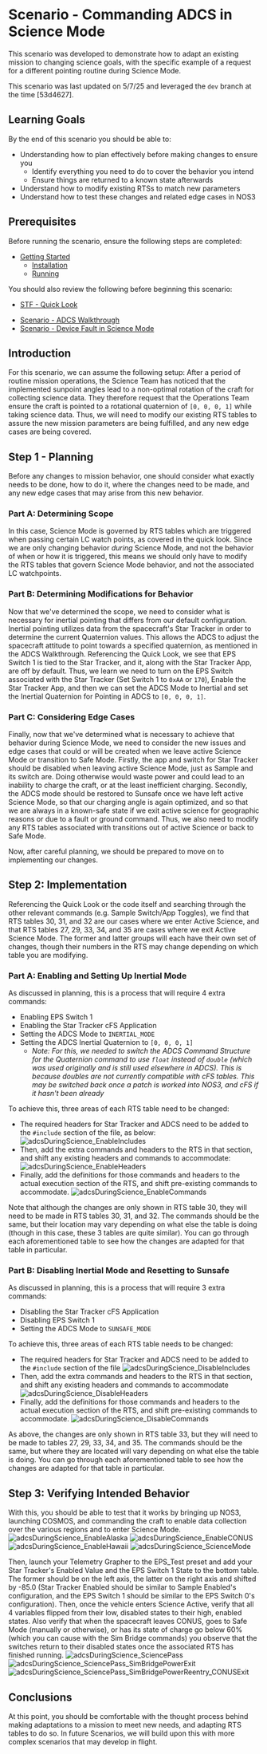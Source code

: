 # Scenario - Commanding ADCS in Science Mode

This scenario was developed to demonstrate how to adapt an existing mission to changing science goals, with the specific example of a request for a different pointing routine during Science Mode.

This scenario was last updated on 5/7/25 and leveraged the `dev` branch at the time [53d4627].

## Learning Goals
By the end of this scenario you should be able to:
- Understanding how to plan effectively before making changes to ensure you 
    - Identify everything you need to do to cover the behavior you intend 
    - Ensure things are returned to a known state afterwards
- Understand how to modify existing RTSs to match new parameters
- Understand how to test these changes and related edge cases in NOS3

## Prerequisites
Before running the scenario, ensure the following steps are completed:

* [Getting Started](./Getting_Started.md)
  * [Installation](./Getting_Started.md#installation)
  * [Running](./Getting_Started.md#running)

You should also review the following before beginning this scenario:
- [STF - Quick Look](./STF_QuickLook.md)
* [Scenario - ADCS Walkthrough](./Scenario_ADCS_Walkthrough.md)
* [Scenario - Device Fault in Science Mode](./Scenario_Fault_Science.md)

## Introduction
For this scenario, we can assume the following setup: 
After a period of routine mission operations, the Science Team has noticed that the implemented sunpoint angles lead to a non-optimal rotation of the craft for 
collecting science data. They therefore request that the Operations Team ensure the craft is pointed to a rotational quaternion of `[0, 0, 0, 1]` while taking science data. Thus, we will need to modify our existing RTS tables 
to assure the new mission parameters are being fulfilled, and any new edge cases are being covered.

## Step 1 - Planning
Before any changes to mission behavior, one should consider what exactly needs to be done, how to do it, where the changes need to be made, and any new edge cases that may arise from this new behavior.

### Part A: Determining Scope
In this case, Science Mode is governed by RTS tables which are triggered when passing certain LC watch points, as covered in the quick look. Since we are only changing behavior _during_ Science Mode, and not 
the behavior of when or how it is triggered, this means we should only have to modify the RTS tables that govern Science Mode behavior, and not the associated LC watchpoints.

### Part B: Determining Modifications for Behavior
Now that we've determined the scope, we need to consider what is necessary for inertial pointing that differs from our default configuration. Inertial pointing utilizes data from the spacecraft's Star Tracker in order to 
determine the current Quaternion values. This allows the ADCS to adjust the spacecraft attitude to point towards a specified quaternion, as mentioned in the ADCS Walkthrough. Referencing the Quick Look, we see that EPS Switch 1 is tied to the 
Star Tracker, and it, along with the Star Tracker App, are off by default. Thus, we learn we need to turn on the EPS Switch associated with the Star Tracker (Set Switch 1 to `0xAA` or `170`), Enable the Star Tracker App, 
and then we can set the ADCS Mode to Inertial and set the Inertial Quaternion for Pointing in ADCS to `[0, 0, 0, 1]`.

### Part C: Considering Edge Cases
Finally, now that we've determined what is necessary to achieve that behavior during Science Mode, we need to consider the new issues and edge cases that could or will be created when we leave active Science Mode or transition to 
Safe Mode. Firstly, the app and switch for Star Tracker should be disabled when leaving active Science Mode, just as Sample and its switch are. Doing otherwise would waste power and could lead to an inability to charge 
the craft, or at the least inefficient charging. Secondly, the ADCS mode should be restored to Sunsafe once we have left active Science Mode, so that our charging angle is again optimized, and so that we are always in a 
known-safe state if we exit active science for geographic reasons or due to a fault or ground command. Thus, we also need to modify any RTS tables associated with transitions out of active Science or back to Safe Mode.

Now, after careful planning, we should be prepared to move on to implementing our changes.

## Step 2: Implementation
Referencing the Quick Look or the code itself and searching through the other relevant commands (e.g. Sample Switch/App Toggles), we find that RTS tables 30, 31, and 32 are our cases where we enter Active Science, 
and that RTS tables 27, 29, 33, 34, and 35 are cases where we exit Active Science Mode. The former and latter groups will each have their own set of changes, though their numbers in the RTS may change depending on 
which table you are modifying.

### Part A: Enabling and Setting Up Inertial Mode
As discussed in planning, this is a process that will require 4 extra commands:
 - Enabling EPS Switch 1
 - Enabling the Star Tracker cFS Application
 - Setting the ADCS Mode to `INERTIAL_MODE`
 - Setting the ADCS Inertial Quaternion to `[0, 0, 0, 1]` 
	 - _Note: For this, we needed to switch the ADCS Command Structure for the Quaternion command to use `float` instead of `double` (which was used originally and is still used elsewhere in ADCS).  This is because doubles are not
     currently compatible with cFS tables. This may be switched back once a patch is worked into NOS3, and cFS if it hasn't been already_

To achieve this, three areas of each RTS table need to be changed:
- The required headers for Star Tracker and ADCS need to be added to the `#include` section of the file, as below:
  ![adcsDuringScience_EnableIncludes](https://github.com/user-attachments/assets/e64a40dd-705a-4f68-80dd-c6358fe4320e)
- Then, add the extra commands and headers to the RTS in that section, and shift any existing headers and commands to accommodate:
  ![adcsDuringScience_EnableHeaders](https://github.com/user-attachments/assets/6d3f7a8a-cefb-4c07-9251-b498ba87a542)
- Finally, add the definitions for those commands and headers to the actual execution section of the RTS, and shift pre-existing commands to accommodate.
  ![adcsDuringScience_EnableCommands](https://github.com/user-attachments/assets/800147f0-33e1-4172-a16b-43df9faba11e)

Note that although the changes are only shown in RTS table 30, they will need to be made in RTS tables 30, 31, and 32. The commands should be the same, but their location may vary depending on what else the table is doing (though in this case, these 3 tables are quite similar). You can go through each aforementioned table to see how the changes are adapted for that table in particular.

### Part B: Disabling Inertial Mode and Resetting to Sunsafe
As discussed in planning, this is a process that will require 3 extra commands:
 - Disabling the Star Tracker cFS Application
 - Disabling EPS Switch 1
 - Setting the ADCS Mode to `SUNSAFE_MODE`

To achieve this, three areas of each RTS table needs to be changed:
- The required headers for Star Tracker and ADCS need to be added to the `#include` section of the file
  ![adcsDuringScience_DisableIncludes](https://github.com/user-attachments/assets/aaf1abde-139e-4c90-b397-1e1f854b9951)
- Then, add the extra commands and headers to the RTS in that section, and shift any existing headers and commands to accommodate
  ![adcsDuringScience_DisableHeaders](https://github.com/user-attachments/assets/4cc073ee-8276-43bf-afee-82ce609dc10b)
- Finally, add the definitions for those commands and headers to the actual execution section of the RTS, and shift pre-existing commands to accommodate.
  ![adcsDuringScience_DisableCommands](https://github.com/user-attachments/assets/45af81af-928b-48e0-aa2b-ddfc551edd55)

As above, the changes are only shown in RTS table 33, but they will need to be made to tables 27, 29, 33, 34, and 35. The commands should be the same, but where they are located will vary depending on what else the table is doing. You can go through each aforementioned table to see how the changes are adapted for that table in particular.

## Step 3: Verifying Intended Behavior
With this, you should be able to test that it works by bringing up NOS3, launching COSMOS, and commanding the craft to enable data collection over the various regions and to enter Science Mode. 
![adcsDuringScience_EnableAlaska](https://github.com/user-attachments/assets/581b6510-3c56-4ef3-80fd-219d63a37471)
![adcsDuringScience_EnableCONUS](https://github.com/user-attachments/assets/07b36a4b-af76-419f-86d7-32af6af0a543)
![adcsDuringScience_EnableHawaii](https://github.com/user-attachments/assets/5f1386ff-6747-4205-952d-6e541f5628de)
![adcsDuringScience_ScienceMode](https://github.com/user-attachments/assets/04b82d2b-c266-4743-b70a-834652e348c2)

Then, launch your Telemetry Grapher to the EPS_Test preset and add your Star Tracker's Enabled Value and the EPS Switch 1 State to the bottom table. The former should be on the left axis, the latter on the right axis and 
shifted by -85.0 (Star Tracker Enabled should be similar to Sample Enabled's configuration, and the EPS Switch 1 should be similar to the EPS Switch 0's configuration). Then, once the vehicle enters Science Active, verify that 
all 4 variables flipped from their low, disabled states to their high, enabled states. Also verify that when the spacecraft leaves CONUS, goes to Safe Mode (manually or otherwise), or has its state of charge go below 60% 
(which you can cause with the Sim Bridge commands) you observe that the switches return to their disabled states once the associated RTS has finished running.
![adcsDuringScience_SciencePass](https://github.com/user-attachments/assets/f7414a42-973b-483b-aacf-ecbff497035c)
![adcsDuringScience_SciencePass_SimBridgePowerExit](https://github.com/user-attachments/assets/bdafd3ff-6eb5-4bc3-8795-1d2a2a2cf0b6)
![adcsDuringScience_SciencePass_SimBridgePowerReentry_CONUSExit](https://github.com/user-attachments/assets/21e16bab-78e0-4c9c-901d-488c27a75c9a)

## Conclusions
At this point, you should be comfortable with the thought process behind making adaptations to a mission to meet new needs, and adapting RTS tables to do so. In future Scenarios, we will build upon this with more 
complex scenarios that may develop in flight.

